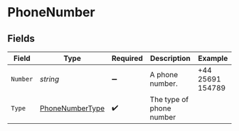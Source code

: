 # PhoneNumber


## Fields

| Field                                                     | Type                                                      | Required                                                  | Description                                               | Example                                                   |
| --------------------------------------------------------- | --------------------------------------------------------- | --------------------------------------------------------- | --------------------------------------------------------- | --------------------------------------------------------- |
| `Number`                                                  | *string*                                                  | :heavy_minus_sign:                                        | A phone number.                                           | +44 25691 154789                                          |
| `Type`                                                    | [PhoneNumberType](../../Models/Shared/PhoneNumberType.md) | :heavy_check_mark:                                        | The type of phone number                                  |                                                           |